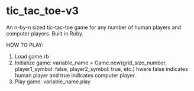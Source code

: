 # tic_tac_toe-v3
An n-by-n sized tic-tac-toe game for any number of human players and computer players. Built in Ruby.

HOW TO PLAY:
1) Load game.rb
2) Initialize game: variable_name = Game.new(grid_size_number, player1_symbol: false, player2_symbol: true, etc.) hwere false indicates human player and true indicates computer player.
3) Play game: variable_name.play
